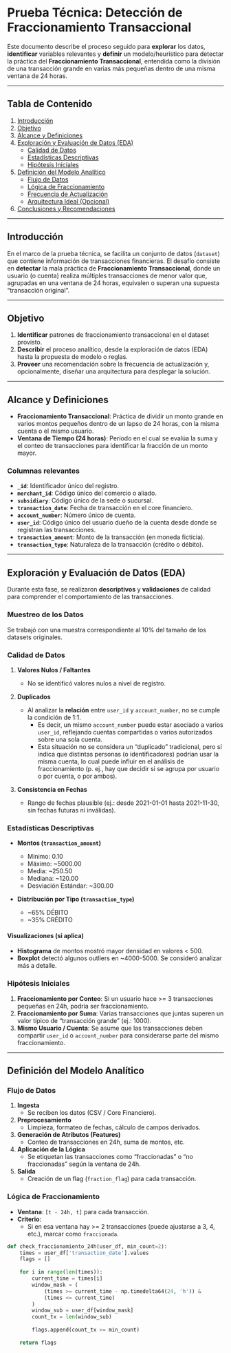 # Prueba Técnica: Detección de Fraccionamiento Transaccional

Este documento describe el proceso seguido para **explorar** los datos, **identificar** variables relevantes y **definir** un modelo/heurístico para detectar la práctica del **Fraccionamiento Transaccional**, entendida como la división de una transacción grande en varias más pequeñas dentro de una misma ventana de 24 horas.

---

## Tabla de Contenido
1. [Introducción](#introducción)  
2. [Objetivo](#objetivo)  
3. [Alcance y Definiciones](#alcance-y-definiciones)  
4. [Exploración y Evaluación de Datos (EDA)](#exploración-y-evaluación-de-datos-eda)  
   - [Calidad de Datos](#calidad-de-datos)  
   - [Estadísticas Descriptivas](#estadísticas-descriptivas)  
   - [Hipótesis Iniciales](#hipótesis-iniciales)  
5. [Definición del Modelo Analítico](#definición-del-modelo-analítico)  
   - [Flujo de Datos](#flujo-de-datos)  
   - [Lógica de Fraccionamiento](#lógica-de-fraccionamiento)  
   - [Frecuencia de Actualización](#frecuencia-de-actualización)  
   - [Arquitectura Ideal (Opcional)](#arquitectura-ideal-opcional)  
6. [Conclusiones y Recomendaciones](#conclusiones-y-recomendaciones)

---

## Introducción
En el marco de la prueba técnica, se facilita un conjunto de datos (`dataset`) que contiene información de transacciones financieras. El desafío consiste en **detectar** la mala práctica de **Fraccionamiento Transaccional**, donde un usuario (o cuenta) realiza múltiples transacciones de menor valor que, agrupadas en una ventana de 24 horas, equivalen o superan una supuesta “transacción original”.

---

## Objetivo
1. **Identificar** patrones de fraccionamiento transaccional en el dataset provisto.
2. **Describir** el proceso analítico, desde la exploración de datos (EDA) hasta la propuesta de modelo o reglas.  
3. **Proveer** una recomendación sobre la frecuencia de actualización y, opcionalmente, diseñar una arquitectura para desplegar la solución.

---

## Alcance y Definiciones
- **Fraccionamiento Transaccional**: Práctica de dividir un monto grande en varios montos pequeños dentro de un lapso de 24 horas, con la misma cuenta o el mismo usuario.
- **Ventana de Tiempo (24 horas)**: Período en el cual se evalúa la suma y el conteo de transacciones para identificar la fracción de un monto mayor.

### Columnas relevantes
- **`_id`**: Identificador único del registro.
- **`merchant_id`**: Código único del comercio o aliado.
- **`subsidiary`**: Código único de la sede o sucursal.
- **`transaction_date`**: Fecha de transacción en el core financiero.
- **`account_number`**: Número único de cuenta.  
- **`user_id`**: Código único del usuario dueño de la cuenta desde donde se registran las transacciones.
- **`transaction_amount`**: Monto de la transacción (en moneda ficticia).
- **`transaction_type`**: Naturaleza de la transacción (crédito o débito).

---

## Exploración y Evaluación de Datos (EDA)
Durante esta fase, se realizaron **descriptivos** y **validaciones** de calidad para comprender el comportamiento de las transacciones.

### Muestreo de los Datos
Se trabajó con una muestra correspondiente al 10% del tamaño de los datasets originales.

### Calidad de Datos
1. **Valores Nulos / Faltantes**  
   - No se identificó valores nulos a nivel de registro.

2. **Duplicados**  
   - Al analizar la **relación** entre `user_id` y `account_number`, no se cumple la condición de 1:1.
        - Es decir, un mismo `account_number` puede estar asociado a varios `user_id`, reflejando cuentas compartidas o varios autorizados sobre una sola cuenta. 
        - Esta situación no se considera un “duplicado” tradicional, pero sí indica que distintas personas (o identificadores) podrían usar la misma cuenta, lo cual puede influir en el análisis de fraccionamiento (p. ej., hay que decidir si se agrupa por usuario o por cuenta, o por ambos).

3. **Consistencia en Fechas**
   - Rango de fechas plausible (ej.: desde 2021-01-01 hasta 2021-11-30, sin fechas futuras ni inválidas).

### Estadísticas Descriptivas
- **Montos (`transaction_amount`)**  
  - Mínimo: 0.10  
  - Máximo: ~5000.00  
  - Media: ~250.50  
  - Mediana: ~120.00  
  - Desviación Estándar: ~300.00

- **Distribución por Tipo (`transaction_type`)**  
  - ~65% DÉBITO  
  - ~35% CRÉDITO

#### Visualizaciones (si aplica)
- **Histograma** de montos mostró mayor densidad en valores < 500.  
- **Boxplot** detectó algunos outliers en ~4000-5000. Se consideró analizar más a detalle.

### Hipótesis Iniciales
1. **Fraccionamiento por Conteo**: Si un usuario hace >= 3 transacciones pequeñas en 24h, podría ser fraccionamiento.  
2. **Fraccionamiento por Suma**: Varias transacciones que juntas superen un valor típico de “transacción grande” (ej.: 1000).  
3. **Mismo Usuario / Cuenta**: Se asume que las transacciones deben compartir `user_id` o `account_number` para considerarse parte del mismo fraccionamiento.

---

## Definición del Modelo Analítico

### Flujo de Datos
1. **Ingesta**  
   - Se reciben los datos (CSV / Core Financiero).
2. **Preprocesamiento**  
   - Limpieza, formateo de fechas, cálculo de campos derivados.
3. **Generación de Atributos (Features)**  
   - Conteo de transacciones en 24h, suma de montos, etc.
4. **Aplicación de la Lógica**  
   - Se etiquetan las transacciones como “fraccionadas” o “no fraccionadas” según la ventana de 24h.
5. **Salida**  
   - Creación de un flag (`fraction_flag`) para cada transacción.

### Lógica de Fraccionamiento
- **Ventana**: `[t - 24h, t]` para cada transacción.  
- **Criterio**:  
  - Si en esa ventana hay >= 2 transacciones (puede ajustarse a 3, 4, etc.), marcar como `fraccionada`.

```python
def check_fraccionamiento_24h(user_df, min_count=2):
    times = user_df['transaction_date'].values
    flags = []
    
    for i in range(len(times)):
        current_time = times[i]
        window_mask = (
            (times >= current_time - np.timedelta64(24, 'h')) &
            (times <= current_time)
        )
        window_sub = user_df[window_mask]
        count_tx = len(window_sub)
        
        flags.append(count_tx >= min_count)
    
    return flags
